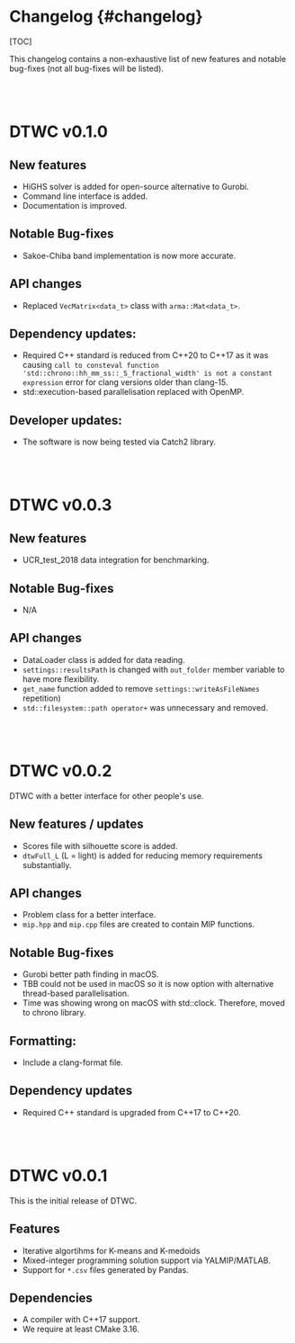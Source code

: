 # Changelog {#changelog}

[TOC]

This changelog contains a non-exhaustive list of new features and notable bug-fixes (not all bug-fixes will be listed). 


<br/><br/>
# DTWC v0.1.0

## New features
* HiGHS solver is added for open-source alternative to Gurobi. 
* Command line interface is added. 
* Documentation is improved.



## Notable Bug-fixes
* Sakoe-Chiba band implementation is now more accurate. 

## API changes
* Replaced `VecMatrix<data_t>` class with `arma::Mat<data_t>`. 

## Dependency updates:
* Required C++ standard is reduced from C++20 to C++17 as it was causing `call to consteval function 'std::chrono::hh_mm_ss::_S_fractional_width' is not a constant expression` error for clang versions older than clang-15.
* std::execution-based parallelisation replaced with OpenMP.

## Developer updates: 
* The software is now being tested via Catch2 library. 

<br/><br/>
# DTWC v0.0.3

## New features
* UCR_test_2018 data integration for benchmarking. 

## Notable Bug-fixes
* N/A

## API changes
* DataLoader class is added for data reading. 
* `settings::resultsPath` is changed with `out_folder` member variable to have more flexibility. 
* `get_name` function added to remove `settings::writeAsFileNames` repetition)
* `std::filesystem::path operator+` was unnecessary and removed. 

<br/><br/>
# DTWC v0.0.2

DTWC with a better interface for other people's use. 

## New features / updates
- Scores file with silhouette score is added. 
- `dtwFull_L` (L = light) is added for reducing memory requirements substantially.  

## API changes
- Problem class for a better interface. 
- `mip.hpp` and `mip.cpp` files are created to contain MIP functions.

## Notable Bug-fixes
* Gurobi better path finding in macOS. 
* TBB could not be used in macOS so it is now option with alternative thread-based parallelisation. 
* Time was showing wrong on macOS with std::clock. Therefore, moved to chrono library.

## Formatting: 
- Include a clang-format file. 

## Dependency updates
  * Required C++ standard is upgraded from C++17 to C++20. 

<br/><br/>
# DTWC v0.0.1

This is the initial release of DTWC. 

## Features
- Iterative algortihms for K-means and K-medoids 
- Mixed-integer programming solution support via YALMIP/MATLAB. 
- Support for `*.csv` files generated by Pandas.  

## Dependencies
  * A compiler with C++17 support. 
  * We require at least CMake 3.16. 